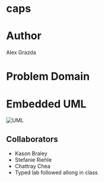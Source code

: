 # caps  

# Author  

Alex Grazda

# Problem Domain 


# Embedded UML

![UML]('./UML/Lab09.png)



## Collaborators  
- Kason Braley
- Stefanie Riehle
- Chattray Chea
- Typed lab followed allong in class